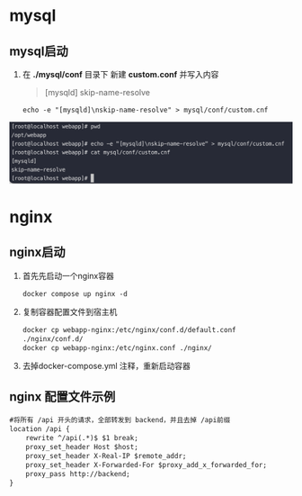 # mysql

## mysql启动

1. 在 **./mysql/conf** 目录下 新建  **custom.conf** 并写入内容

   > [mysqld]
   > skip-name-resolve

   ```shell
   echo -e "[mysqld]\nskip-name-resolve" > mysql/conf/custom.cnf
   ```


![image-20230304123043499](readme/img/image-20230304123043499.png)

# nginx

## nginx启动

1. 首先先启动一个nginx容器

   ```shell
   docker compose up nginx -d
   ```

2. 复制容器配置文件到宿主机

   ```shell
   docker cp webapp-nginx:/etc/nginx/conf.d/default.conf ./nginx/conf.d/
   docker cp webapp-nginx:/etc/nginx.conf ./nginx/
   ```

3. 去掉docker-compose.yml 注释，重新启动容器

## nginx 配置文件示例

```nginx
#将所有 /api 开头的请求，全部转发到 backend，并且去掉 /api前缀
location /api {
  	rewrite ^/api(.*)$ $1 break;
    proxy_set_header Host $host;
    proxy_set_header X-Real-IP $remote_addr;
    proxy_set_header X-Forwarded-For $proxy_add_x_forwarded_for;
  	proxy_pass http://backend;
}
```
